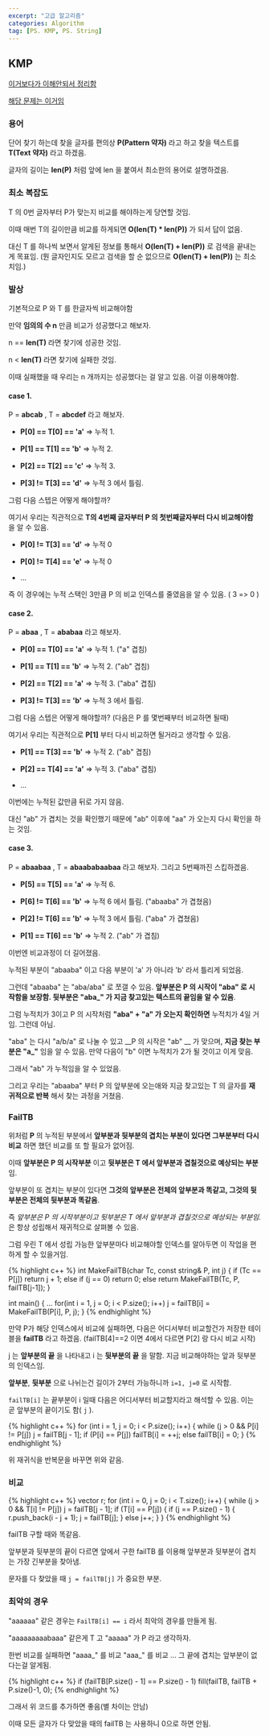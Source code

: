 ```yaml
---
excerpt: "고급 알고리즘"
categories: Algorithm
tag: [PS. KMP, PS. String]
---
```

## KMP

[이거보다가 이해안되서 정리함](https://m.blog.naver.com/kks227/220917078260)

[해당 문제는 이거임](https://www.acmicpc.net/problem/1786)

### 용어

단어 찾기 하는데 찾을 글자를 편의상 __P(Pattern 약자)__ 라고 하고 찾을 텍스트를 __T(Text 약자)__ 라고 하겠음.

글자의 길이는 __len(P)__ 처럼 앞에 len 을 붙여서 최소한의 용어로 설명하겠음.

### 최소 복잡도

T 의 0번 글자부터 P가 맞는지 비교를 해야하는게 당연할 것임. 

이때 매번 T의 길이만큼 비교를 하게되면 __O(len(T) * len(P))__ 가 되서 답이 없음. 

대신 T 를 하나씩 보면서 알게된 정보를 통해서 __O(len(T) + len(P))__ 로 검색을 끝내는게 목표임. (뭔 글자인지도 모르고 검색을 할 순 없으므로 __O(len(T) + len(P))__ 는 최소치임.)

### 발상

기본적으로 P 와 T 를 한글자씩 비교해야함

만약 __임의의 수 n__ 만큼 비교가 성공했다고 해보자.

n == __len(T)__ 라면 찾기에 성공한 것임.

n < __len(T)__ 라면 찾기에 실패한 것임.

이때 실패했을 때 우리는 n 개까지는 성공했다는 걸 알고 있음. 이걸 이용해야함. 

#### case 1.

P = __abcab__ , T =  __abcdef__ 라고 해보자.

* __P[0] == T[0] == 'a'__ => 누적 1.

* __P[1] == T[1] == 'b'__ => 누적 2.

* __P[2] == T[2] == 'c'__ => 누적 3.

* __P[3] != T[3] == 'd'__ => 누적 3 에서 틀림.

그럼 다음 스텝은 어떻게 해야할까?

여기서 우리는 직관적으로 __T의 4번째 글자부터 P 의 첫번째글자부터 다시 비교해야함__ 을 알 수 있음.

* __P[0] != T[3] == 'd'__ => 누적 0

* __P[0] != T[4] == 'e'__ => 누적 0

* ...

즉 이 경우에는 누적 스택인 3만큼 P 의 비교 인덱스를 줄였음을 알 수 있음. ( 3 => 0 )

#### case 2.

P = __abaa__ , T =  __ababaa__ 라고 해보자.

* __P[0] == T[0] == 'a'__ => 누적 1. ("a" 겹침)

* __P[1] == T[1] == 'b'__ => 누적 2. ("ab" 겹침)

* __P[2] == T[2] == 'a'__ => 누적 3. ("aba" 겹침)

* __P[3] != T[3] == 'b'__ => 누적 3 에서 틀림.

그럼 다음 스텝은 어떻게 해야할까? (다음은 P 를 몇번째부터 비교하면 될때)

여기서 우리는 직관적으로 __P[1]__ 부터 다시 비교하면 될거라고 생각할 수 있음.

* __P[1] == T[3] == 'b'__ => 누적 2.  ("ab" 겹침)

* __P[2] == T[4] == 'a'__ => 누적 3.  ("aba" 겹침)

* ...

이번에는 누적된 값만큼 뒤로 가지 않음. 

대신 "ab" 가 겹치는 것을 확인했기 때문에 "ab" 이후에 "aa" 가 오는지 다시 확인을 하는 것임.


#### case 3.

P = __abaabaa__ , T =  __abaababaabaa__ 라고 해보자. 그리고 5번째까진 스킵하겠음.

* __P[5] == T[5] == 'a'__ => 누적 6.

* __P[6] != T[6] == 'b'__ => 누적 6 에서 틀림. ("abaaba" 가 겹쳤음)

* __P[2] != T[6] == 'b'__ => 누적 3 에서 틀림. ("aba" 가 겹쳤음)

* __P[1] == T[6] == 'b'__ => 누적 2. ("ab" 가 겹침)

이번엔 비교과정이 더 길어졌음.

누적된 부분이 "abaaba" 이고 다음 부분이 'a' 가 아니라 'b' 라서 틀리게 되었음.

그런데 "abaaba" 는 "aba/aba" 로 쪼갤 수 있음. __앞부분은 P 의 시작이 "aba" 로 시작함을 보장함. 뒷부분은 "aba\_" 가 지금 찾고있는 텍스트의 끝임을 알 수 있음__. 

그럼 누적치가 3이고 P 의 시작처럼 __"aba" + "a" 가 오는지 확인하면__ 누적치가 4일 거임. 그런데 아님.

"aba" 는 다시  "a/b/a" 로 나눌 수 있고 __P 의 시작은 "ab" __ 가 맞으며, __지금 찾는 부분은 "a\_"__ 임을 알 수 있음. 만약 다음이 "b" 이면 누적치가 2가 될 것이고 이게 맞음.

그래서 "ab" 가 누적임을 알 수 있었음.

그리고 우리는 "abaaba" 부터  P 의 앞부분에 오는애와 지금 찾고있는 T 의 글자를 __재귀적으로 반복__ 해서 찾는 과정을 거쳤음.


### FailTB

위처럼 __P__ 의 누적된 부분에서 __앞부분과 뒷부분의 겹치는 부분이 있다면 그부분부터 다시 비교__ 하면 했던 비교를 또 할 필요가 없어짐.

이때 __앞부분은 P 의 시작부분__ 이고  __뒷부분은 T 에서 앞부분과 겹칠것으로 예상되는 부분__ 임. 

앞부분이 또 겹치는 부분이 있다면 __그것의 앞부분은 전체의 앞부분과 똑같고, 그것의 뒷부분은 전체의 뒷부분과 똑같음__. 

즉 _앞부분은 P 의 시작부분이고 뒷부분은 T 에서 앞부분과 겹칠것으로 예상되는 부분임._ 은 항상 성립해서 재귀적으로 살펴볼 수 있음.

그럼 우린 T 에서 성립 가능한 앞부분마다 비교해야할 인덱스를 알아두면 이 작업을 편하게 할 수 있을거임.

{% highlight c++ %}
int MakeFailTB(char Tc, const string& P, int j)
{
	if (Tc == P[j]) return j + 1;
	else if (j == 0) return 0;
	else return MakeFailTB(Tc, P, failTB[j-1]);
}

int main()
{
	...
	for(int i = 1, j = 0; i < P.size(); i++)
		j = failTB[i] = MakeFailTB(P[i], P, j);
}
{% endhighlight %}

만약 P가 해당 인덱스에서 비교에 실패하면, 다음은 어디서부터 비교할건가 저장한 테이블을 __failTB__ 라고 하겠음. (failTB[4]==2 이면 4에서 다르면 P[2] 랑 다시 비교 시작)

j 는 __앞부분의 끝__ 을 나타내고  i 는 __뒷부분의 끝__ 을 말함. 지금 비교해야하는 앞과 뒷부분의 인덱스임.

__앞부분__, __뒷부분__ 으로 나뉘는건 길이가 2부터 가능하니까 ```i=1, j=0``` 로 시작함.

```failTB[i]``` 는 끝부분이 i 일때 다음은 어디서부터 비교할지라고 해석할 수 있음. 이는 곧 앞부분의 끝이기도 함( ```j``` ).

{% highlight c++ %}
for (int i = 1, j = 0; i < P.size(); i++)
{
	while (j > 0 && P[i] != P[j]) j = failTB[j - 1];
	if (P[i] == P[j]) failTB[i] = ++j;
	else failTB[i] = 0;
}
{% endhighlight %}

위 재귀식을 반복문을 바꾸면 위와 같음.

### 비교

{% highlight c++ %}
vector<int> r;
for (int i = 0, j = 0; i < T.size(); i++)
{
	while (j > 0 && T[i] != P[j]) j = failTB[j - 1];
	if (T[i] == P[j]) {
		if (j == P.size() - 1) {
			r.push_back(i - j + 1);
			j = failTB[j];
		}
		else j++;
	}
}
{% endhighlight %}

failTB 구할 때와 똑같음.

앞부분과 뒷부분의 끝이 다르면 앞에서 구한 failTB 를 이용해 앞부분과 뒷부분이 겹치는 가장 긴부분을 찾아냄.

문자를 다 찾았을 때 ```j = failTB[j]``` 가 중요한 부분.

### 최악의 경우

"aaaaaa" 같은 경우는 ```FailTB[i] == i``` 라서 최악의 경우를 만들게 됨.

"aaaaaaaaabaaa" 같은게 T 고 "aaaaa" 가 P 라고 생각하자.

한번 비교를 실패하면 "aaaa_" 를 비교 "aaa_" 를 비교 ... 그 끝에 겹치는 앞부분이 없다는걸 알게됨.

{% highlight c++ %}
if (failTB[P.size() - 1] == P.size() - 1)
	fill(failTB, failTB + P.size()-1, 0);
{% endhighlight %}

그래서 위 코드를 추가하면 좋음(별 차이는 안남)

이때 모든 글자가 다 맞았을 때의 failTB 는 사용하니 0으로 하면 안됨.

